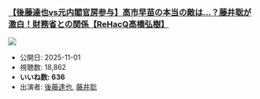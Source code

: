 ### [【後藤達也vs元内閣官房参与】高市早苗の本当の敵は…？藤井聡が激白！財務省との関係【ReHacQ高橋弘樹】](https://www.youtube.com/watch?v=sTC4VWsV6m8)
[![](https://img.youtube.com/vi/sTC4VWsV6m8/sddefault.jpg)](https://www.youtube.com/watch?v=sTC4VWsV6m8)
-   公開日: 2025-11-01
-   視聴数: 18,862
-   **いいね数: 636**
-   出演者: [後藤達也](/rehacq_fan/people/後藤達也 "wikilink"), [藤井聡](/rehacq_fan/people/藤井聡 "wikilink")
